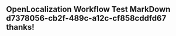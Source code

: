<properties
ms.topic="hero-topic"
ms.test1="hero-topic"
ms.test2="test"/>

## OpenLocalization Workflow Test MarkDown d7378056-cb2f-489c-a12c-cf858cddfd67 thanks!
